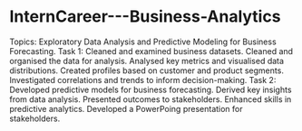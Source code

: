 # InternCareer---Business-Analytics
Topics: Exploratory Data Analysis and Predictive Modeling for Business Forecasting.
Task 1: Cleaned and examined business datasets.
Cleaned and organised the data for analysis.
Analysed key metrics and visualised data distributions.
Created profiles based on customer and product segments.
Investigated correlations and trends to inform decision-making.
Task 2: Developed predictive models for business forecasting.
Derived key insights from data analysis.
Presented outcomes to stakeholders.
Enhanced skills in predictive analytics.
Developed a PowerPoing presentation for stakeholders.
